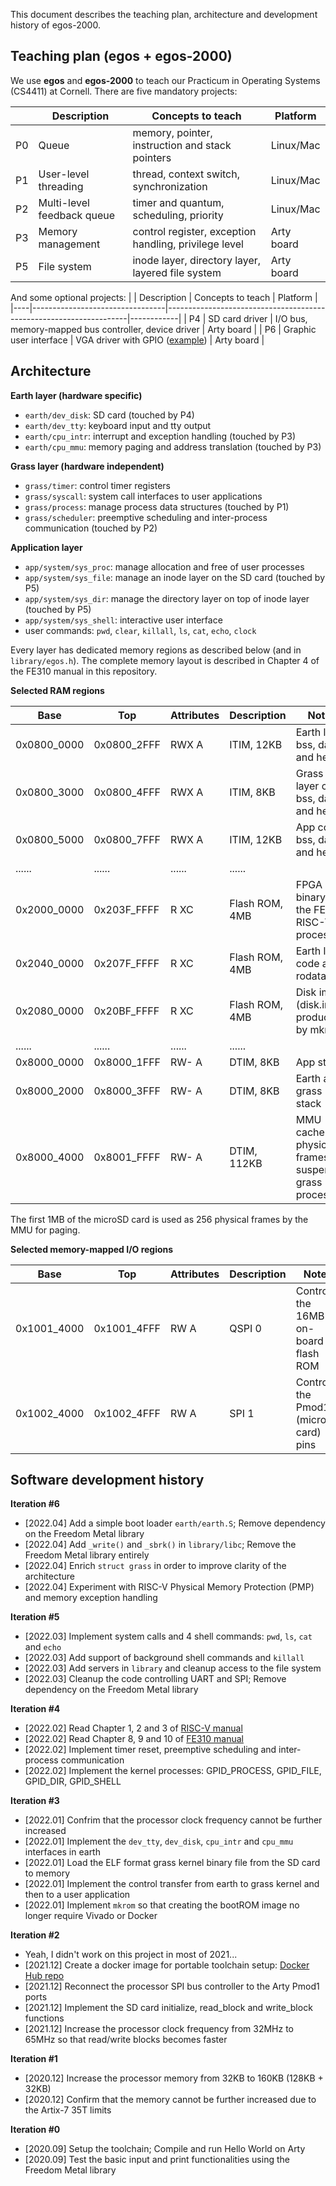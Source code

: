 This document describes the teaching plan, architecture and development history of egos-2000.

## Teaching plan (egos + egos-2000)

We use **egos** and **egos-2000** to teach our Practicum in Operating Systems (CS4411) at Cornell.
There are five mandatory projects:

|    | Description                     | Concepts to teach                                           | Platform   |
|----|---------------------------------|-------------------------------------------------------------|------------|
| P0 | Queue                           | memory, pointer, instruction and stack pointers             | Linux/Mac  |
| P1 | User-level threading            | thread, context switch, synchronization                     | Linux/Mac  |
| P2 | Multi-level feedback queue      | timer and quantum, scheduling, priority                     | Linux/Mac  |
| P3 | Memory management               | control register, exception handling, privilege level       | Arty board |
| P5 | File system                     | inode layer, directory layer, layered file system           | Arty board |

And some optional projects:
|    | Description                     | Concepts to teach                                                  | Platform   |
|----|---------------------------------|--------------------------------------------------------------------|------------|
| P4 | SD card driver                  | I/O bus, memory-mapped bus controller, device driver               | Arty board |
| P6 | Graphic user interface          | VGA driver with GPIO ([example](https://digilent.com/reference/learn/programmable-logic/tutorials/arty-pmod-vga-demo/start))                        | Arty board |

## Architecture

**Earth layer (hardware specific)**
* `earth/dev_disk`: SD card (touched by P4)
* `earth/dev_tty`: keyboard input and tty output
* `earth/cpu_intr`: interrupt and exception handling (touched by P3)
* `earth/cpu_mmu`: memory paging and address translation (touched by P3)

**Grass layer (hardware independent)**
* `grass/timer`: control timer registers
* `grass/syscall`: system call interfaces to user applications
* `grass/process`: manage process data structures (touched by P1)
* `grass/scheduler`: preemptive scheduling and inter-process communication (touched by P2)

**Application layer**
* `app/system/sys_proc`: manage allocation and free of user processes
* `app/system/sys_file`: manage an inode layer on the SD card (touched by P5)
* `app/system/sys_dir`: manage the directory layer on top of inode layer (touched by P5)
* `app/system/sys_shell`: interactive user interface
* user commands: `pwd`, `clear`, `killall`, `ls`, `cat`, `echo`, `clock`

Every layer has dedicated memory regions as described below (and in `library/egos.h`).
The complete memory layout is described in Chapter 4 of the FE310 manual in this repository.

**Selected RAM regions**

| Base        | Top         | Attributes | Description       | Notes                                                      |
|-------------|-------------|------------|-------------------|------------------------------------------------------------|
| 0x0800_0000 | 0x0800_2FFF | RWX A      | ITIM, 12KB        | Earth layer bss, data and heap                             |
| 0x0800_3000 | 0x0800_4FFF | RWX A      | ITIM, 8KB         | Grass layer code, bss, data and heap                       |
| 0x0800_5000 | 0x0800_7FFF | RWX A      | ITIM, 12KB        | App code, bss, data and heap                               |
| ......      | ......      | ......     | ......            |                                                            |
| 0x2000_0000 | 0x203F_FFFF | R XC       | Flash ROM, 4MB    | FPGA binary of the FE310 RISC-V processor                  |
| 0x2040_0000 | 0x207F_FFFF | R XC       | Flash ROM, 4MB    | Earth layer code and rodata                                |
| 0x2080_0000 | 0x20BF_FFFF | R XC       | Flash ROM, 4MB    | Disk image (disk.img produced by mkrom)                    |
| ......      | ......      | ......     | ......            |                                                            |
| 0x8000_0000 | 0x8000_1FFF | RW- A      | DTIM, 8KB         | App stack                                                  |
| 0x8000_2000 | 0x8000_3FFF | RW- A      | DTIM, 8KB         | Earth and grass stack                                      |
| 0x8000_4000 | 0x8001_FFFF | RW- A      | DTIM, 112KB       | MMU cache of physical frames for suspended grass processes |

The first 1MB of the microSD card is used as 256 physical frames by the MMU for paging.

**Selected memory-mapped I/O regions**

| Base        | Top         | Attributes | Description   | Notes                                 |
|-------------|-------------|------------|---------------|---------------------------------------|
| 0x1001_4000 | 0x1001_4FFF | RW A       | QSPI 0        | Control the 16MB on-board flash ROM   |
| 0x1002_4000 | 0x1002_4FFF | RW A       | SPI 1         | Control the Pmod1 (microSD card) pins |

## Software development history

**Iteration #6**

* [2022.04] Add a simple boot loader `earth/earth.S`; Remove dependency on the Freedom Metal library
* [2022.04] Add `_write()` and `_sbrk()` in `library/libc`; Remove the Freedom Metal library entirely
* [2022.04] Enrich `struct grass` in order to improve clarity of the architecture
* [2022.04] Experiment with RISC-V Physical Memory Protection (PMP) and memory exception handling

**Iteration #5**

* [2022.03] Implement system calls and 4 shell commands: `pwd`, `ls`, `cat` and `echo`
* [2022.03] Add support of background shell commands and `killall`
* [2022.03] Add servers in `library` and cleanup access to the file system
* [2022.03] Cleanup the code controlling UART and SPI; Remove dependency on the Freedom Metal library

**Iteration #4**
* [2022.02] Read Chapter 1, 2 and 3 of [RISC-V manual](riscv-privileged-v1.10.pdf)
* [2022.02] Read Chapter 8, 9 and 10 of [FE310 manual](sifive-fe310-v19p04.pdf)
* [2022.02] Implement timer reset, preemptive scheduling and inter-process communication
* [2022.02] Implement the kernel processes: GPID_PROCESS, GPID_FILE, GPID_DIR, GPID_SHELL

**Iteration #3**
* [2022.01] Confrim that the processor clock frequency cannot be further increased
* [2022.01] Implement the `dev_tty`, `dev_disk`, `cpu_intr` and `cpu_mmu` interfaces in earth
* [2022.01] Load the ELF format grass kernel binary file from the SD card to memory
* [2022.01] Implement the control transfer from earth to grass kernel and then to a user application
* [2022.01] Implement `mkrom` so that creating the bootROM image no longer require Vivado or Docker

**Iteration #2**
* Yeah, I didn't work on this project in most of 2021...
* [2021.12] Create a docker image for portable toolchain setup: [Docker Hub repo](https://hub.docker.com/repository/docker/yhzhang0128/arty-toolchain)
* [2021.12] Reconnect the processor SPI bus controller to the Arty Pmod1 ports
* [2021.12] Implement the SD card initialize, read_block and write_block functions
* [2021.12] Increase the processor clock frequency from 32MHz to 65MHz so that read/write blocks becomes faster

**Iteration #1**
* [2020.12] Increase the processor memory from 32KB to 160KB (128KB + 32KB)
* [2020.12] Confirm that the memory cannot be further increased due to the Artix-7 35T limits

**Iteration #0**
* [2020.09] Setup the toolchain; Compile and run Hello World on Arty
* [2020.09] Test the basic input and print functionalities using the Freedom Metal library
